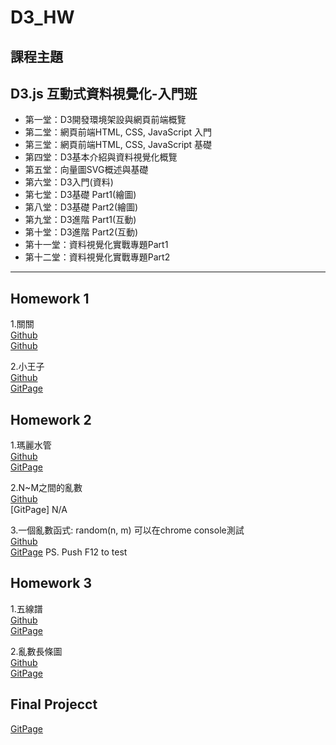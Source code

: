 # D3_HW

## 課程主題  
## D3.js 互動式資料視覺化-入門班  
* 第一堂：D3開發環境架設與網頁前端概覽
* 第二堂：網頁前端HTML, CSS, JavaScript 入門
* 第三堂：網頁前端HTML, CSS, JavaScript 基礎
* 第四堂：D3基本介紹與資料視覺化概覽
* 第五堂：向量圖SVG概述與基礎
* 第六堂：D3入門(資料)
* 第七堂：D3基礎 Part1(繪圖)
* 第八堂：D3基礎 Part2(繪圖)
* 第九堂：D3進階 Part1(互動)
* 第十堂：D3進階 Part2(互動)
* 第十一堂：資料視覺化實戰專題Part1
* 第十二堂：資料視覺化實戰專題Part2

---
## Homework 1
1.關關  
  [Github](https://github.com/AaronCHH/D3_HW/blob/gh-pages/hw01/hw01_1/index.html)  
  [Github](https://github.com/AaronCHH/D3_HW/blob/gh-pages/hw01/hw01_1/index.html)   

2.小王子  
  [Github](https://github.com/AaronCHH/D3_HW/blob/gh-pages/hw01/hw01_2/index.html)  
	[GitPage](https://aaronchh.github.io/D3_HW/hw01/hw01_2/)

## Homework 2
1.瑪麗水管  
  [Github](https://github.com/AaronCHH/D3_HW/tree/gh-pages/hw02/hw02_1/index.html)  
	[GitPage](https://aaronchh.github.io/D3_HW/hw02/hw02_1/)

2.N~M之間的亂數  
  [Github](https://github.com/AaronCHH/D3_HW/tree/gh-pages/hw02/hw02_2/rand.js)  
	[GitPage] N/A  

3.一個亂數函式: random(n, m) 可以在chrome console測試  
  [Github](https://github.com/AaronCHH/D3_HW/tree/gh-pages/hw02/hw02_3/script.js)  
	[GitPage](https://aaronchh.github.io/D3_HW/hw02/hw02_3/) PS. Push F12 to test     

## Homework 3
1.五線譜  
  [Github](https://github.com/AaronCHH/D3_HW/blob/gh-pages/hw03/hw03_1/index.html)  
	[GitPage](https://aaronchh.github.io/D3_HW/hw03/hw03_1/)    

2.亂數長條圖  
  [Github](https://github.com/AaronCHH/D3_HW/blob/gh-pages/hw03/hw03_2/index.html)  
	[GitPage](https://aaronchh.github.io/D3_HW/hw03/hw03_2/)    

## Final Projecct
  [GitPage](https://aaronchh.github.io/D3_HW/DEMO/)  
